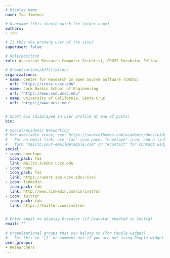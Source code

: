 ```yaml
---
# Display name
name: Ivo Jimenez

# Username (this should match the folder name)
authors:
- ivo

# Is this the primary user of the site?
superuser: false

# Role/position
role: Assistant Research Computer Scientist, CROSS Incubator Fellow

# Organizations/Affiliations
organizations:
- name: Center for Research in Open Source Software (CROSS)
  url: "https://cross.ucsc.edu"
- name: Jack Baskin School of Engineering
  url: "https://www.soe.ucsc.edu"
- name: University of California, Santa Cruz
  url: "https://www.ucsc.edu"


# Short bio (displayed in user profile at end of posts)
bio: 

# Social/Academic Networking
# For available icons, see: https://sourcethemes.com/academic/docs/widgets/#icons
#   For an email link, use "fas" icon pack, "envelope" icon, and a link in the
#   form "mailto:your-email@example.com" or "#contact" for contact widget.
social:
- icon: envelope
  icon_pack: fas
  link: mailto:ivo@cs.ucsc.edu
- icon: home
  icon_pack: fas
  link: https://users.soe.ucsc.edu/~ivo/
- icon: linkedin
  icon_pack: fab
  link: http://www.linkedin.com/in/ivotron
- icon: twitter
  icon_pack: fab
  link: https://twitter.com/ivotron


# Enter email to display Gravatar (if Gravatar enabled in Config)
email: ""
  
# Organizational groups that you belong to (for People widget)
#   Set this to `[]` or comment out if you are not using People widget.  
user_groups:
- Researchers
---
```


